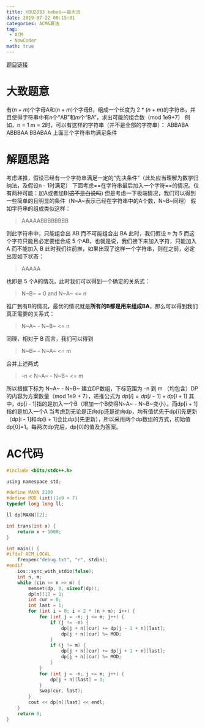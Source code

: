 ```yaml
---
title: HDU2883 kebab——最大流
date: 2019-07-22 00:15:01
categories: ACM&算法
tag:
 - ACM
 - NowCoder
math: true
---
```


[题目链接](https://ac.nowcoder.com/acm/contest/881/E)

# 大致题意
有$(n + m)$个字母A和$(n + m)$个字母B，组成一个长度为 $2*(n + m)$的字符串，并且使得字符串中有$n$个“AB”和$m$个“BA”，求出可能的组合数（mod 1e9+7）
例如，n = 1 m = 2时，可以有这样的字符串（并不是全部的字符串）：
ABBABA
ABBBAA
BBABAA
上面三个字符串均满足条件
# 解题思路
考虑递推，假设已经有一个字符串满足一定的“先决条件”（此处应当理解为数学归纳法，及假设n - 1时满足）
下面考虑==在字符串最后加入一个字符==的情况。仅有两种可能：加A或者加B(~~这不是白说吗~~)
但是考虑一下极端情况，我们可以得到一些简单的且明显的条件（N~A~表示已经在字符串中的A个数，N~B~同理）
假如字符串的组成类似这样：

> AAAAABBBBBBBB

则此字符串中，只能组合出 AB 而不可能组合出 BA
此时，我们假设 $n$ 为 5
而这个字符只能且必定要组合成 5 个AB，也就是说，我们接下来加入字符，只能加入 A 而不能加入 B 
此时我们往前推，如果出现了这样一个字符串，则在之前，必定出现如下状态：

> AAAAA

也即是 5 个A的情况，此时我们可以得到一个确定的关系式：

> N~B~ = 0 and N~A~ <= n

推广到有B的情况，最优的情况就是**所有的B都是用来组成BA**，那么可以得到我们真正需要的关系式：

> N~A~ - N~B~ <= n

同理，相对于 B 而言，我们可以得到

> N~B~ - N~A~ <= m

合并上述两式

> -n < N~A~ - N~B~ <= m

所以根据下标为 N~A~ - N~B~ 建立DP数组，下标范围为 -n 到 m （均包含）DP的内容为方案数量（mod 1e9 + 7），递推公式为
$dp[i] = dp[i - 1] + dp [i + 1]$
其中，dp[i - 1]指的是加入一个B（增加一个B使得N~A~ - N~B~变小）。而dp[i + 1]指的是加入一个A
当考虑到无论是正向dp还是逆向dp，均有值优先于dp[i]先更新（dp[i - 1]和dp[i + 1]会比dp[i]先更新），所以采用两个dp数组的方式，初始值dp[0]=1。每两次dp完后，dp[0]的值及为答案。

# AC代码
```c
#include <bits/stdc++.h>

using namespace std;

#define MAXN 2100
#define MOD (int)(1e9 + 7)
typedef long long ll;

ll dp[MAXN][2];

int trans(int x) {
    return x + 1000;
}

int main() {
#ifdef ACM_LOCAL
    freopen("debug.txt", "r", stdin);
#endif
    ios::sync_with_stdio(false);
    int n, m;
    while (cin >> n >> m) {
        memset(dp, 0, sizeof(dp));
        dp[n][1] = 1;
        int cur = 0;
        int last = 1;
        for (int i = 0; i < 2 * (n + m); i++) {
            for (int j = -n; j <= m; j++) {
                if (j != -n) {
                    dp[j + n][cur] += dp[j - 1 + n][last];
                    dp[j + n][cur] %= MOD;
                }
                if (j != m) {
                    dp[j + n][cur] += dp[j + 1 + n][last];
                    dp[j + n][cur] %= MOD;
                }
            }
            for (int j = -n; j <= m; j++) {
                dp[j + n][last] = 0;
            }
            swap(cur, last);
        }
        cout << dp[n][last] << endl;
    }
    return 0;
}
```
